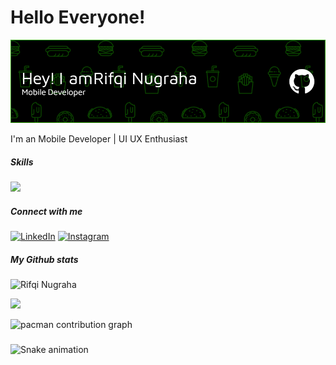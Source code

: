 # Hello Everyone! 

![Rifqi Nugraha](img/github-header-image%20(6).png)

I'm an Mobile Developer | UI UX Enthusiast



##### Skills

<p >
  <a href="https://skillicons.dev">
    <img src="https://skillicons.dev/icons?i=kotlin,flutter,dart,python,figma,xd" />
  </a>
</p>

##### Connect with me
[![LinkedIn](https://img.shields.io/badge/LinkedIn-0077B5?style=for-the-badge&logo=linkedin&logoColor=white)](https://www.linkedin.com/in/rifqi-nugraha-a2885b221/) [![Instagram](https://img.shields.io/badge/Instagram-E4405F?style=for-the-badge&logo=instagram&logoColor=white)](https://instagram.com/zenithhh0)


##### My Github stats
![Rifqi Nugraha](https://github-readme-stats.vercel.app/api?username=rifqinugrahaaa&show_icons=true&theme=algolia)

<p >
<a href="https://github.com/rifqinugrahaaa">
  
  <img height="180em" src="https://github-readme-stats-eight-theta.vercel.app/api/top-langs/?username=rifqinugrahaaa&layout=compact&langs_count=8&theme=algolia"/>
</a>
</p>


<picture>
  <source media="(prefers-color-scheme: dark)" srcset="https://raw.githubusercontent.com/rifqinugrahaaa/rifqinugrahaaa/output/pacman-contribution-graph-dark.svg">
  <source media="(prefers-color-scheme: light)" srcset="https://raw.githubusercontent.com/rifqinugrahaaa/rifqinugrahaaa/output/pacman-contribution-graph.svg">
  <img alt="pacman contribution graph" src="https://raw.githubusercontent.com/rifqinugrahaaa/rifqinugrahaaa/output/pacman-contribution-graph.svg">
</picture>

###

<img src="https://raw.githubusercontent.com/rifqinugrahaaa/rifqinugrahaaa/output/snake.svg" alt="Snake animation" />

###
